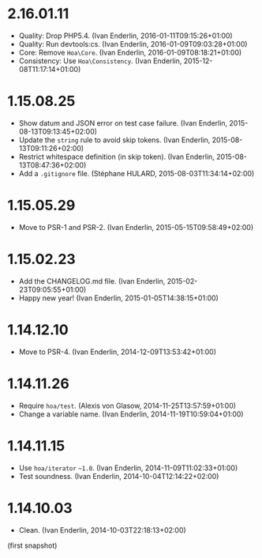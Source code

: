 # 2.16.01.11

  * Quality: Drop PHP5.4. (Ivan Enderlin, 2016-01-11T09:15:26+01:00)
  * Quality: Run devtools:cs. (Ivan Enderlin, 2016-01-09T09:03:28+01:00)
  * Core: Remove `Hoa\Core`. (Ivan Enderlin, 2016-01-09T08:18:21+01:00)
  * Consistency: Use `Hoa\Consistency`. (Ivan Enderlin, 2015-12-08T11:17:14+01:00)

# 1.15.08.25

  * Show datum and JSON error on test case failure. (Ivan Enderlin, 2015-08-13T09:13:45+02:00)
  * Update the `string` rule to avoid skip tokens. (Ivan Enderlin, 2015-08-13T09:11:26+02:00)
  * Restrict whitespace definition (in skip token). (Ivan Enderlin, 2015-08-13T08:47:36+02:00)
  * Add a `.gitignore` file. (Stéphane HULARD, 2015-08-03T11:34:14+02:00)

# 1.15.05.29

  * Move to PSR-1 and PSR-2. (Ivan Enderlin, 2015-05-15T09:58:49+02:00)

# 1.15.02.23

  * Add the CHANGELOG.md file. (Ivan Enderlin, 2015-02-23T09:05:55+01:00)
  * Happy new year! (Ivan Enderlin, 2015-01-05T14:38:15+01:00)

# 1.14.12.10

  * Move to PSR-4. (Ivan Enderlin, 2014-12-09T13:53:42+01:00)

# 1.14.11.26

  * Require `hoa/test`. (Alexis von Glasow, 2014-11-25T13:57:59+01:00)
  * Change a variable name. (Ivan Enderlin, 2014-11-19T10:59:04+01:00)

# 1.14.11.15

  * Use `hoa/iterator` `~1.0`. (Ivan Enderlin, 2014-11-09T11:02:33+01:00)
  * Test soundness. (Ivan Enderlin, 2014-10-04T12:14:22+02:00)

# 1.14.10.03

  * Clean. (Ivan Enderlin, 2014-10-03T22:18:13+02:00)

(first snapshot)
